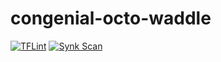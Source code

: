 # congenial-octo-waddle
[![TFLint](https://github.com/SkylarHoughtonGithub/congenial-octo-waddle/actions/workflows/ga-tflint.yml/badge.svg?event=push)](https://github.com/SkylarHoughtonGithub/congenial-octo-waddle/actions/workflows/ga-tflint.yml)
[![Synk Scan](https://github.com/SkylarHoughtonGithub/congenial-octo-waddle/actions/workflows/ga-snyk.yml/badge.svg?event=push)](https://github.com/SkylarHoughtonGithub/congenial-octo-waddle/actions/workflows/ga-snyk.yml)
